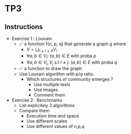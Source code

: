 # TP3

## Instructions

- Exercise 1 : Louvain
    - ✅ a function f(n, p, q) that generate a graph g where
        - $V = \bigsqcup_{1 \leq i \leq 4} V_i$ 
        - $\forall a, b \in V_i:$ $(a,b) \in E$ with proba $p$
        - $\forall a, b \in V_i, V_j$ s.t $i \neq j :$ $(a, b) \in E$ with proba $q$
    - ✅ a function to draw the graph
    - Use Louvain algorithm with $p/q$ ratio.
        - Which structures of community emerges ?
            - Use multiple tests
            - Use Images
            - Comment them
- Exercise 2 : Benchmarks
    - List explicitely 3 algorithms
    - Compare them
        - Execution time and space
        - Use different scales
        - Use different values of n,p,q
